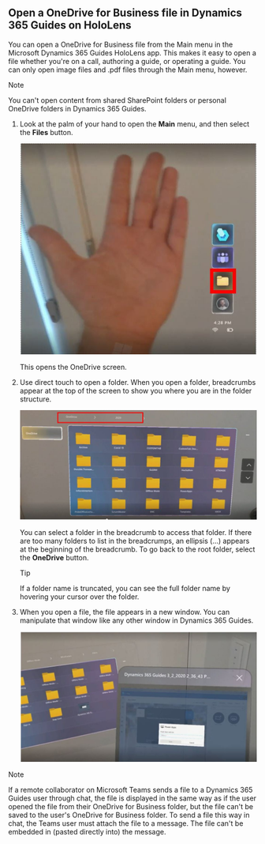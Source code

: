 ## Open a OneDrive for Business file in Dynamics 365 Guides on HoloLens

You can open a OneDrive for Business file from the Main menu in the Microsoft Dynamics 365 Guides HoloLens app. This makes it easy to open a file whether you're on a call, authoring a guide, or operating a guide. You can only open image files and .pdf files through the Main menu, however. 

> [!NOTE]
> You can't open content from shared SharePoint folders or personal OneDrive folders in Dynamics 365 Guides.

1. Look at the palm of your hand to open the **Main** menu, and then select the **Files** button.

    ![XXX.](media/calling-one-drive-files-main-menu.JPG "XXX")

   This opens the OneDrive screen.

2. Use direct touch to open a folder. When you open a folder, breadcrumbs appear at the top of the screen to show you where you are in the folder structure.

    ![XXX.](media/calling-one-drive-breadcrumbs.JPG "XXX")
    
    You can select a folder in the breadcrumb to access that folder. If there are too many folders to list in the breadcrumps, an ellipsis (...) appears at the beginning of the breadcrumb. To go back to the root folder, select the **OneDrive** button.
    
    > [!TIP]
    > If a folder name is truncated, you can see the full folder name by hovering your cursor over the folder. 
    
3. When you open a file, the file appears in a new window. You can manipulate that window like any other window in Dynamics 365 Guides.

    ![XXX.](media/calling-one-drive-files-opened-file.JPG "XXX")
    
> [!NOTE]
> If a remote collaborator on Microsoft Teams sends a file to a Dynamics 365 Guides user through chat, the file is displayed in the same way as if the user opened the file from their OneDrive for Business folder, but the file can't be saved to the user's OneDrive for Business folder. To send a file this way in chat, the Teams user must attach the file to a message. The file can't be embedded in (pasted directly into) the message. 
